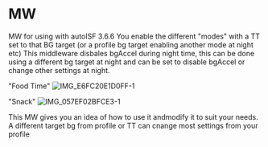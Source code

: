 # MW
MW for using with autoISF 3.6.6
You enable the different "modes" with a TT set to that BG target (or a profile bg target enabling another mode at night etc)
This middleware disbales bgAccel during night time, this can be done using a different bg target at night and can be set to disable bgAccel or change other settings at night.

"Food Time"
![IMG_E6FC20E1D0FF-1](https://github.com/user-attachments/assets/eda34d54-162a-4f16-9b66-51ccc2fa7280)

"Snack"
![IMG_057EF02BFCE3-1](https://github.com/user-attachments/assets/9304f685-b74f-4330-bf05-52286da069a2)

This MW gives you an idea of how to use it andmodify it to suit your needs. A different target bg from profile or TT can cnange most settings from your profile
